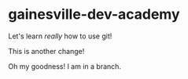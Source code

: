 # gainesville-dev-academy
Let's learn _really_ how to use git!

This is another change!

Oh my goodness! I am in a branch.

